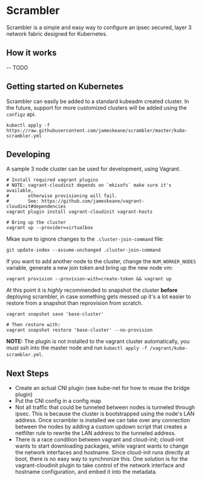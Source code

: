 # Scrambler

Scrambler is a simple and easy way to configure an ipsec secured, layer 3 network fabric designed for Kubernetes.

## How it works

-- TODO

## Getting started on Kubernetes

Scrambler can easily be added to a standard kubeadm created cluster. In the
future, support for more customized clusters will be added using the `configz`
api.

```
kubectl apply -f https://raw.githubusercontent.com/jameskeane/scrambler/master/kube-scrambler.yml
```


## Developing

A sample 3 node cluster can be used for development, using Vagrant.

```
# Install required vagrant plugins
# NOTE: vagrant-cloudinit depends on `mkisofs` make sure it's available,
#       otherwise provisioning will fail.
#       See: https://github.com/jameskeane/vagrant-cloudinit#dependencies
vagrant plugin install vagrant-cloudinit vagrant-hosts

# Bring up the cluster
vagrant up --provider=virtualbox
```

Mkae sure to ignore changes to the `.cluster-join-command` file:
```
git update-index --assume-unchanged .cluster-join-command
```

If you want to add another node to the cluster, change the `NUM_WORKER_NODES`
variable, generate a new join token and bring up the new node vm:
```
vagrant provision --provision-with=create-token && vagrant up
```

At this point it is *highly* recommended to snapshot the cluster **before**
deploying scrambler, in case something gets messed up it's a lot easier to
restore from a snapshot than reprovision from scratch.
```
vagrant snapshot save 'base-cluster'

# Then restore with:
vagrant snapshot restore 'base-cluster' --no-provision
```

**NOTE:** The plugin is not installed to the vagrant cluster automatically, you
must ssh into the master node and run `kubectl apply -f /vagrant/kube-scrambler.yml`.

## Next Steps
 - Create an actual CNI plugin (see kube-net for how to reuse the bridge plugin)
 - Put the CNI config in a config map
 - Not all traffic that could be tunneled between nodes is tunneled through
   ipsec. This is because the cluster is bootstrapped using the node's LAN
   address. Once scrambler is installed we can take over any connection between
   the nodes by adding a custom updown script that creates a netfilter rule to
   rewrite the LAN address to the tunneled address.
 - There is a race condition between vagrant and cloud-init; cloud-init wants to
   start downloading packages, while vagrant wants to change the network
   interfaces and hostname. Since cloud-init runs directly at boot, there is
   no easy way to synchronize this.
   One solution is for the vagrant-cloudinit plugin to take control of the
   network interface and hostname configuration, and embed it into the metadata.
